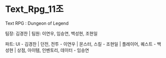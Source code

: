 # Text_Rpg_11조
Text RPG : Dungeon of Legend

팀장: 김경찬 | 팀원: 이연우, 임승연, 백성현, 조현일

파트: UI - 김경찬 | 던전, 전투 - 이연우 | 몬스터, 스킬 - 조현일 | 플레이어, 퀘스트 - 백성현 | 상점, 아이템, 인벤토리, 데이터 - 임승연
